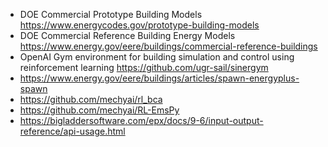 - DOE Commercial Prototype Building Models
	https://www.energycodes.gov/prototype-building-models
- DOE Commercial Reference Building Energy Models
	https://www.energy.gov/eere/buildings/commercial-reference-buildings
- OpenAI Gym environment for building simulation and control using reinforcement learning
	https://github.com/ugr-sail/sinergym
- https://www.energy.gov/eere/buildings/articles/spawn-energyplus-spawn
- https://github.com/mechyai/rl_bca
- https://github.com/mechyai/RL-EmsPy
- https://bigladdersoftware.com/epx/docs/9-6/input-output-reference/api-usage.html
